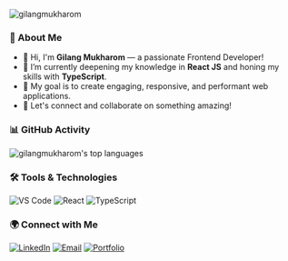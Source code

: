 <p align="left">
  <img src="https://komarev.com/ghpvc/?username=gilangmukharom&label=Profile%20Views&color=0e75b6&style=flat" alt="gilangmukharom" />
</p>

### 🚀 About Me

- 👋 Hi, I'm **Gilang Mukharom** — a passionate Frontend Developer!
- 🌱 I’m currently deepening my knowledge in **React JS** and honing my skills with **TypeScript**.
- 🎯 My goal is to create engaging, responsive, and performant web applications.
- 💬 Let's connect and collaborate on something amazing!

### 📊 GitHub Activity

<p align="left">
  <img src="https://github-readme-stats.vercel.app/api/top-langs/?username=gilangmukharom&layout=compact&theme=radical" alt="gilangmukharom's top languages" />
<!--   <img src="https://github-readme-streak-stats.herokuapp.com/?user=gilangmukharom&theme=radical" alt="gilangmukharom's streak stats" style="width: 48%; height: 150px; object-fit: cover;" /> -->
</p>

### 🛠️ Tools & Technologies

<p align="left">
  <img src="https://img.shields.io/badge/Code-Visual_Studio_Code-blue?logo=visual-studio-code&logoColor=white" alt="VS Code"/>
  <img src="https://img.shields.io/badge/Frontend-React-61DAFB?logo=react&logoColor=white" alt="React"/>
  <img src="https://img.shields.io/badge/TypeScript-3178C6?logo=typescript&logoColor=white" alt="TypeScript"/>
  <!-- Add more tools or languages you use regularly -->
</p>

### 🌍 Connect with Me

<p align="left">
  <a href="https://www.linkedin.com/in/gilang-mukharom-3b54b31b4/" target="_blank"><img src="https://img.shields.io/badge/LinkedIn-0A66C2?logo=linkedin&logoColor=white" alt="LinkedIn"></a>
  <a href="mailto:gilangmukharom53@gmail.com"><img src="https://img.shields.io/badge/Email-D14836?logo=gmail&logoColor=white" alt="Email"></a>
  <a href="https://gilangmukharom.vercel.app" target="_blank"><img src="https://img.shields.io/badge/Portfolio-24292e?logo=githubpages&logoColor=white" alt="Portfolio"></a>
</p>
